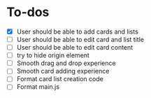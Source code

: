 # To-dos

- [x] User should be able to add cards and lists
- [ ] User should be able to edit card and list title
- [ ] User should be able to edit card content
- [ ] try to hide origin element
- [ ] Smooth drag and drop experience
- [ ] Smooth card adding experience
- [ ] Format card list creation code
- [ ] Format main.js
